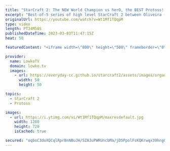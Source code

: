 ```yaml
---
title: "StarCraft 2: The NEW World Champion vs herO, the BEST Protoss! (Best-of-5)"
excerpt: "Best-of-5 series of high level StarCraft 2 between Oliveira (Terran) and herO (Protoss). While herO has been more succesful over the last few years, Oliveira recently won IEM Katowice and is therefore the current StarCraft 2 World Champion.  Support my work: https://patreon.com/lowkotv Lowko Merch: https://lowko.shop"
originalUrl: https://youtube.com/watch?v=Wt1Mf1TQqpM
type: video
length: PT34M58S
publishedDateTime: 2023-03-03T11:47:15Z
heat: 50

featuredContent: "<iframe width=\"800\" height=\"500\" frameborder=\"0\" src=\"https://www.youtube.com/embed/Wt1Mf1TQqpM\" allow=\"accelerometer; autoplay; encrypted-media; gyroscope; picture-in-picture\" allowfullscreen></iframe>"

provider:
  name: LowkoTV
  domain: lowko.tv
  images:
    - url: https://everyday-cc.github.io/starcraft2/assets/images/organizations/lowko.tv-50x50.jpg
      width: 50
      height: 50

topics:
  - StarCraft 2
  - Protoss

images:
  - url: https://i.ytimg.com/vi/Wt1Mf1TQqpM/maxresdefault.jpg
    width: 1280
    height: 720
    isCached: true

secured: "oqboC3doXQCqlRprBnNBuJH/SZA3uPWRUncbMa/jD5PpolFsKQKrwqx39hngQM1/TgDZnqdwcbmaFah6J89M2vkhbI8R2+w53dnHVfLqNp6S8aAmXisnuWAc6CRiaa7qAjW/YahCuEifBUqTNBurv+olpBYQ87elQbvvLI6t39dva1dyzN8524960ImQkrQtoSb2B7e9u3+PQBJV0DOjeTDrIPqg1SDw01o4C6IZFW5GhCh2jFcxY92LUZW5ZUFzihwOQdf997Ofy38muyp8NQeR0PNR7hwfAT56UrEq+OHpnZsY067tk0USTsk6L7wnuw7Pm3uVlIGn1iYf72qH9cKOYWvZ70HPHeU4VvMJcytaK6eJCUOvQ9baFJywMDwDu5oLAXYWrEPhBTDg4Ys28PhLiMzTlGrt460TdgGQbVc=;JAXIc2tqMkmx3eBry0cSwg=="
---
```


